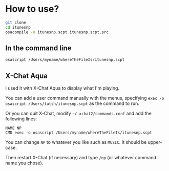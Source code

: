 # How to use?

```bash
git clone
cd itunesnp
osacompile -o itunesnp.scpt itunesnp.scpt.src
```

## In the command line
```bash
osascript /Users/myname/whereTheFileIs/itunesnp.scpt
```

## X-Chat Aqua 
I used it with X-Chat Aqua to display what I'm playing.

You can add a user command manually with the menus, specifying `exec -o osascript /Users/tatsh/itunesnp.scpt` as the command to run.

Or you can quit X-Chat, modify `~/.xchat2/commands.conf` and add the following lines:

```
NAME NP
CMD exec -o osascript /Users/myname/whereTheFileIs/itunesnp.scpt
```

You can change `NP` to whatever you like such as `MUSIC`. It should be upper-case.

Then restart X-Chat (if necessary) and type `/np` (or whatever command name you chose).
